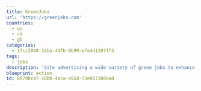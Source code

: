 ```yaml
---
title: GreenJobs
url: 'https://greenjobs.com'
countries:
  - us
  - ca
  - gb
categories:
  - 1fcc2840-32ba-44fb-9b99-efe4d1397ff4
tags:
  - jobs
description: 'Site advertising a wide variety of green jobs to enhance your environmental career.'
blueprint: action
id: 0979bc47-10bb-4aca-a55d-73e057300aad
---
```

